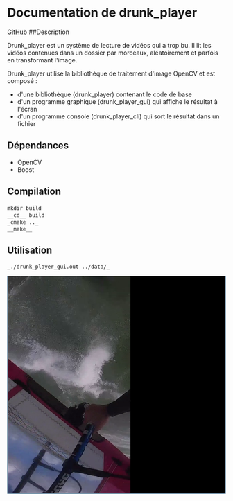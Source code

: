 # Documentation de drunk_player 
[GitHub](http://github.com) ##Description

Drunk_player est un système de lecture de vidéos qui a trop bu. Il lit les vidéos contenues dans un dossier par morceaux, aléatoirement et parfois en transformant l'image.

Drunk_player utilise la bibliothèque de traitement d'image OpenCV et est composé :

 * d'une bibliothèque (drunk_player) contenant le code de base    
 * d'un programme graphique (drunk_player_gui) qui affiche le résultat à l'écran   
 * d'un programme console (drunk_player_cli) qui sort le résultat dans un fichier 
    

## Dépendances

 * OpenCV
 * Boost
 
## Compilation

	mkdir build
	__cd__ build
	_cmake .._
	__make__
	
## Utilisation

	_./drunk_player_gui.out ../data/_


![GitHub Logo](/drunk_player_gui.png)
